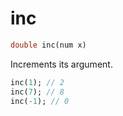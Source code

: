 # inc

```dart
double inc(num x)
```

Increments its argument.

```dart
inc(1); // 2
inc(7); // 8
inc(-1); // 0
```
